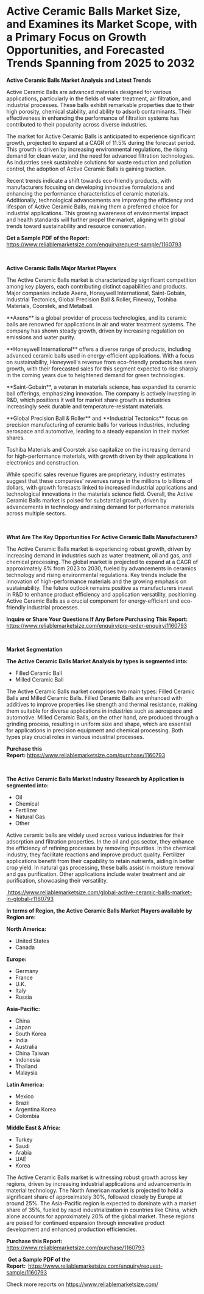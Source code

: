 <p><h1>Active Ceramic Balls Market Size, and Examines its Market Scope, with a Primary Focus on Growth Opportunities, and Forecasted Trends Spanning from 2025 to 2032</h1></p><p><strong>Active Ceramic Balls Market Analysis and Latest Trends</strong></p>
<p><p>Active Ceramic Balls are advanced materials designed for various applications, particularly in the fields of water treatment, air filtration, and industrial processes. These balls exhibit remarkable properties due to their high porosity, chemical stability, and ability to adsorb contaminants. Their effectiveness in enhancing the performance of filtration systems has contributed to their popularity across diverse industries.</p><p>The market for Active Ceramic Balls is anticipated to experience significant growth, projected to expand at a CAGR of 11.5% during the forecast period. This growth is driven by increasing environmental regulations, the rising demand for clean water, and the need for advanced filtration technologies. As industries seek sustainable solutions for waste reduction and pollution control, the adoption of Active Ceramic Balls is gaining traction.</p><p>Recent trends indicate a shift towards eco-friendly products, with manufacturers focusing on developing innovative formulations and enhancing the performance characteristics of ceramic materials. Additionally, technological advancements are improving the efficiency and lifespan of Active Ceramic Balls, making them a preferred choice for industrial applications. This growing awareness of environmental impact and health standards will further propel the market, aligning with global trends toward sustainability and resource conservation.</p></p>
<p><strong>Get a Sample PDF of the Report:&nbsp;</strong> <a href="https://www.reliablemarketsize.com/enquiry/request-sample/1160793?utm_campaign=2393&utm_medium=2&utm_source=Github&utm_content=ia&utm_term=22032025&utm_id=active-ceramic-balls">https://www.reliablemarketsize.com/enquiry/request-sample/1160793</a></p>
<p>&nbsp;</p>
<p><strong>Active Ceramic Balls Major Market Players</strong></p>
<p><p>The Active Ceramic Balls market is characterized by significant competition among key players, each contributing distinct capabilities and products. Major companies include Axens, Honeywell International, Saint-Gobain, Industrial Tectonics, Global Precision Ball & Roller, Fineway, Toshiba Materials, Coorstek, and Metalball.</p><p>**Axens** is a global provider of process technologies, and its ceramic balls are renowned for applications in air and water treatment systems. The company has shown steady growth, driven by increasing regulation on emissions and water purity.</p><p>**Honeywell International** offers a diverse range of products, including advanced ceramic balls used in energy-efficient applications. With a focus on sustainability, Honeywell's revenue from eco-friendly products has seen growth, with their forecasted sales for this segment expected to rise sharply in the coming years due to heightened demand for green technologies.</p><p>**Saint-Gobain**, a veteran in materials science, has expanded its ceramic ball offerings, emphasizing innovation. The company is actively investing in R&D, which positions it well for market share growth as industries increasingly seek durable and temperature-resistant materials.</p><p>**Global Precision Ball & Roller** and **Industrial Tectonics** focus on precision manufacturing of ceramic balls for various industries, including aerospace and automotive, leading to a steady expansion in their market shares. </p><p>Toshiba Materials and Coorstek also capitalize on the increasing demand for high-performance materials, with growth driven by their applications in electronics and construction.</p><p>While specific sales revenue figures are proprietary, industry estimates suggest that these companies' revenues range in the millions to billions of dollars, with growth forecasts linked to increased industrial applications and technological innovations in the materials science field. Overall, the Active Ceramic Balls market is poised for substantial growth, driven by advancements in technology and rising demand for performance materials across multiple sectors.</p></p>
<p>&nbsp;</p>
<p><strong>What Are The Key Opportunities For Active Ceramic Balls Manufacturers?</strong></p>
<p><p>The Active Ceramic Balls market is experiencing robust growth, driven by increasing demand in industries such as water treatment, oil and gas, and chemical processing. The global market is projected to expand at a CAGR of approximately 8% from 2023 to 2030, fueled by advancements in ceramics technology and rising environmental regulations. Key trends include the innovation of high-performance materials and the growing emphasis on sustainability. The future outlook remains positive as manufacturers invest in R&D to enhance product efficiency and application versatility, positioning Active Ceramic Balls as a crucial component for energy-efficient and eco-friendly industrial processes.</p></p>
<p><strong>Inquire or Share Your Questions If Any Before Purchasing This Report:</strong> <a href="https://www.reliablemarketsize.com/enquiry/pre-order-enquiry/1160793?utm_campaign=2393&utm_medium=2&utm_source=Github&utm_content=ia&utm_term=22032025&utm_id=active-ceramic-balls">https://www.reliablemarketsize.com/enquiry/pre-order-enquiry/1160793</a></p>
<p>&nbsp;</p>
<p><strong>Market Segmentation</strong></p>
<p><strong>The Active Ceramic Balls Market Analysis by types is segmented into:</strong></p>
<p><ul><li>Filled Ceramic Ball</li><li>Milled Ceramic Ball</li></ul></p>
<p><p>The Active Ceramic Balls market comprises two main types: Filled Ceramic Balls and Milled Ceramic Balls. Filled Ceramic Balls are enhanced with additives to improve properties like strength and thermal resistance, making them suitable for diverse applications in industries such as aerospace and automotive. Milled Ceramic Balls, on the other hand, are produced through a grinding process, resulting in uniform size and shape, which are essential for applications in precision equipment and chemical processing. Both types play crucial roles in various industrial processes.</p></p>
<p><strong>Purchase this Report:&nbsp;</strong><a href="https://www.reliablemarketsize.com/purchase/1160793?utm_campaign=2393&utm_medium=2&utm_source=Github&utm_content=ia&utm_term=22032025&utm_id=active-ceramic-balls">https://www.reliablemarketsize.com/purchase/1160793</a></p>
<p>&nbsp;</p>
<p><strong>The Active Ceramic Balls Market Industry Research by Application is segmented into:</strong></p>
<p><ul><li>Oil</li><li>Chemical</li><li>Fertilizer</li><li>Natural Gas</li><li>Other</li></ul></p>
<p><p>Active ceramic balls are widely used across various industries for their adsorption and filtration properties. In the oil and gas sector, they enhance the efficiency of refining processes by removing impurities. In the chemical industry, they facilitate reactions and improve product quality. Fertilizer applications benefit from their capability to retain nutrients, aiding in better crop yield. In natural gas processing, these balls assist in moisture removal and gas purification. Other applications include water treatment and air purification, showcasing their versatility.</p></p>
<p><a href="https://www.reliablemarketsize.com/global-active-ceramic-balls-market-in-global-r1160793?utm_campaign=2393&utm_medium=2&utm_source=Github&utm_content=ia&utm_term=22032025&utm_id=active-ceramic-balls">&nbsp;https://www.reliablemarketsize.com/global-active-ceramic-balls-market-in-global-r1160793</a></p>
<p><strong>In terms of Region, the Active Ceramic Balls Market Players available by Region are:</strong></p>
<p>
    <p> <strong> North America: </strong>
        <ul>
            <li>United States</li>
            <li>Canada</li>
        </ul>
        </p> 
    <p> <strong> Europe: </strong>
        <ul>
            <li>Germany</li>
            <li>France</li>
            <li>U.K.</li>
            <li>Italy</li>
            <li>Russia</li>
        </ul>
        </p> 
    <p> <strong> Asia-Pacific: </strong>
        <ul>
            <li>China</li>
            <li>Japan</li>
            <li>South Korea</li>
            <li>India</li>
            <li>Australia</li>
            <li>China Taiwan</li>
            <li>Indonesia</li>
            <li>Thailand</li>
            <li>Malaysia</li>
        </ul>
        </p> 
    <p> <strong> Latin America: </strong>
        <ul>
            <li>Mexico</li>
            <li>Brazil</li>
            <li>Argentina Korea</li>
            <li>Colombia</li>
        </ul>
        </p> 
    <p> <strong> Middle East & Africa: </strong>
        <ul>
            <li>Turkey</li>
            <li>Saudi</li>
            <li>Arabia</li>
            <li>UAE</li>
            <li>Korea</li>
        </ul>
    </p>
    </p>
<p><p>The Active Ceramic Balls market is witnessing robust growth across key regions, driven by increasing industrial applications and advancements in material technology. The North American market is projected to hold a significant share of approximately 30%, followed closely by Europe at around 25%. The Asia-Pacific region is expected to dominate with a market share of 35%, fueled by rapid industrialization in countries like China, which alone accounts for approximately 20% of the global market. These regions are poised for continued expansion through innovative product development and enhanced production efficiencies.</p></p>
<p><strong>Purchase this Report: </strong><a href="https://www.reliablemarketsize.com/purchase/1160793?utm_campaign=2393&utm_medium=2&utm_source=Github&utm_content=ia&utm_term=22032025&utm_id=active-ceramic-balls">https://www.reliablemarketsize.com/purchase/1160793</a></p>
<p>&nbsp;<strong>Get a Sample PDF of the Report:&nbsp;&nbsp;</strong><a href="https://www.reliablemarketsize.com/enquiry/request-sample/1160793?utm_campaign=2393&utm_medium=2&utm_source=Github&utm_content=ia&utm_term=22032025&utm_id=active-ceramic-balls">https://www.reliablemarketsize.com/enquiry/request-sample/1160793</a></p>
<p><strong></strong></p>
<p>Check more reports on <a href="https://www.reliablemarketsize.com/?utm_campaign=2393&utm_medium=2&utm_source=Github&utm_content=ia&utm_term=22032025&utm_id=active-ceramic-balls">https://www.reliablemarketsize.com/</a></p>